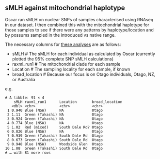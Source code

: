 ## sMLH against mitochondrial haplotype

Oscar ran sMLH on nuclear SNPs of samples characterised using RNAseq in our dataset. I then combined this with the mitochondrial haplotype for those samples to see if there were any patterns by haplotype/location and by possums sampled in the introduced vs native range.

The necessary columns for [these analyses](sMLH_mtDNA.R) are as follows:
- sMLH # The sMLH for each individual as calculated by Oscar (currently plotted the 95% complete SNP sMLH calculations)
- raxml_run1 # The mitochondrial clade for each sample
- Location # The sampling locality for each sample, if known
- broad_location # Because our focus is on Otago individuals, Otago, NZ, or Australia

e.g. 
```
# A tibble: 91 × 4
    sMLH raxml_run1      Location       broad_location
   <dbl> <chr>           <chr>          <chr>         
 1 0.940 Blue (NSW)      NA             Otago        
 2 1.11  Green (Takashi) NA             Otago         
 3 0.924 Green (Takashi) NA             Otago         
 4 0.774 Blue (NSW)      NA             Otago         
 5 1.02  Red (mixed)     South Dale Rd? Otago         
 6 0.826 Blue (NSW)      NA             Otago         
 7 0.939 Green (Takashi) South Dale Rd  Otago         
 8 0.673 Green (Takashi) South Dale Rd  Otago         
 9 0.948 Blue (NSW)      Woodside Glen  Otago         
10 1.08  Green (Takashi) South Dale Rd  Otago         
# … with 81 more rows
```
